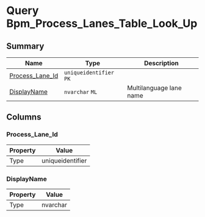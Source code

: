 # Query Bpm_Process_Lanes_Table_Look_Up


## Summary

| Name | Type | Description |
| - | - | --- |
|[Process_Lane_Id](#process_lane_id)|`uniqueidentifier` `PK`||
|[DisplayName](#displayname)|`nvarchar` `ML`|Multilanguage lane name|

## Columns

### Process_Lane_Id

| Property | Value |
| - | - |
|Type|uniqueidentifier|

### DisplayName

| Property | Value |
| - | - |
|Type|nvarchar|


